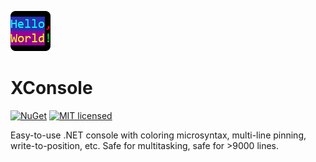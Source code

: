 [![XConsole project](https://raw.githubusercontent.com/chubrik/XConsole/main/icon.png)](#)

# XConsole
[![NuGet](https://img.shields.io/nuget/v/XConsole)](https://www.nuget.org/packages/XConsole/) [![MIT licensed](https://img.shields.io/github/license/chubrik/XConsole?color=blue)](https://github.com/chubrik/XConsole/blob/main/LICENSE)

Easy-to-use .NET console with coloring microsyntax, multi-line pinning, write-to-position, etc. Safe for multitasking, safe for &gt;9000 lines.
